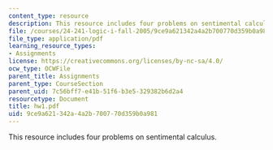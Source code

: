 ```yaml
---
content_type: resource
description: This resource includes four problems on sentimental calculus.
file: /courses/24-241-logic-i-fall-2005/9ce9a621342a4a2b700770d359b0a981_hw1.pdf
file_type: application/pdf
learning_resource_types:
- Assignments
license: https://creativecommons.org/licenses/by-nc-sa/4.0/
ocw_type: OCWFile
parent_title: Assignments
parent_type: CourseSection
parent_uid: 7c56bff7-e41b-51f6-b3e5-329382b6d2a4
resourcetype: Document
title: hw1.pdf
uid: 9ce9a621-342a-4a2b-7007-70d359b0a981
---
```

This resource includes four problems on sentimental calculus.